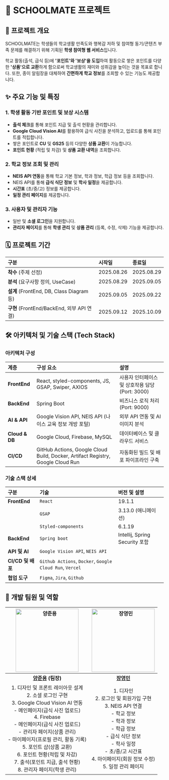 # 🏫 SCHOOLMATE 프로젝트

## 🚀 프로젝트 개요

SCHOOLMATE는 학생들의 학교생활 만족도와 행복감 저하 및 참여형 동기/콘텐츠 부족 문제를 해결하기 위해 기획된 **학생 참여형 웹 서비스**입니다.

학교 활동(출석, 급식 등)에 **'포인트'와 '보상'을 도입**하여 활동으로 쌓은 포인트를 다양한 **'상품'으로 교환**하게 함으로써 학교생활의 재미와 성취감을 높이는 것을 목표로 합니다. 또한, 종이 알림장을 대체하여 **간편하게 학교 정보**를 조회할 수 있는 기능도 제공합니다.

## ✨ 주요 기능 및 특징

### 1. 학생 활동 기반 포인트 및 보상 시스템
* **출석 체크**를 통해 포인트 지급 및 출석 현황을 관리합니다.
* **Google Cloud Vision AI**를 활용하여 급식 사진을 분석하고, 업로드를 통해 포인트를 적립합니다.
* 쌓은 포인트로 **CU** 및 **GS25** 등의 다양한 **상품 교환**이 가능합니다.
* **포인트 현황** (적립 및 차감) 및 **상품 교환 내역**을 조회합니다.

### 2. 학교 정보 조회 및 관리
* **NEIS API 연동**을 통해 학교 기본 정보, 학과 정보, 학급 정보 등을 조회합니다.
* NEIS API를 통해 **급식 식단 정보** 및 **학사 일정**을 제공합니다.
* **시간표** (초/중/고) 정보를 제공합니다.
* **일정 관리 페이지**를 제공합니다.

### 3. 사용자 및 관리자 기능
* 일반 및 **소셜 로그인**을 지원합니다.
* **관리자 페이지**를 통해 **학생 관리** 및 **상품 관리** (등록, 수정, 삭제) 기능을 제공합니다.

## 🗓️ 프로젝트 기간

| 구분 | 시작일 | 종료일 |
| :--- | :--- | :--- |
| **착수** (주제 선정) | 2025.08.26 | 2025.08.29 |
| **분석** (요구사항 정의, UseCase) | 2025.08.29 | 2025.09.05 |
| **설계** (FrontEnd, DB, Class Diagram 등) | 2025.09.05 | 2025.09.22 |
| **구현** (FrontEnd/BackEnd, 외부 API 연결) | 2025.09.12 | 2025.10.09 |

## 🛠️ 아키텍처 및 기술 스택 (Tech Stack)

### 아키텍처 구성

| 계층 | 구성 요소 | 설명 |
| :--- | :--- | :--- |
| **FrontEnd** | React, styled-components, JS, GSAP, Swiper, AXIOS | 사용자 인터페이스 및 상호작용 담당 (Port: 3000) |
| **BackEnd** | Spring Boot | 비즈니스 로직 처리 (Port: 9000) |
| **AI & API** | Google Vision API, NEIS API (나이스 교육 정보 개방 포털) | 외부 API 연동 및 AI 이미지 분석 |
| **Cloud & DB** | Google Cloud, Firebase, MySQL | 데이터베이스 및 클라우드 서비스 |
| **CI/CD** | GitHub Actions, Google Cloud Build, Docker, Artifact Registry, Google Cloud Run | 자동화된 빌드 및 배포 파이프라인 구축 |

### 기술 스택 상세

| 구분 | 기술 | 버전 및 설명 |
| :--- | :--- | :--- |
| **FrontEnd** | `React` | 19.1.1 |
| | `GSAP` | 3.13.0 (애니메이션) |
| | `Styled-components` | 6.1.19 |
| **BackEnd** | `Spring boot` | Intellij, Spring Security 포함 |
| **API 및 AI** | `Google Vision API`, `NEIS API` | |
| **CI/CD 및 배포** | `Github Actions`, `Docker`, `Google Cloud Run`, `Vercel` | |
| **협업 도구** | `Figma`, `Jira`, `Github` | |

## 📌 개발 팀원 및 역할

| <a href="https://github.com/azure0929"><img src="https://avatars.githubusercontent.com/u/128226527?v=4" width=200px alt="양준용" /></a> | <a href="https://github.com/users/132882313"><img src="https://avatars.githubusercontent.com/u/132882313?v=4" width=200px alt="장영민" /></a> |
| :------------------------------------------------------------------------------------------------------------------------------------: | :------------------------------------------------------------------------------------------------------------------------------------: |
| **[양준용](https://github.com/azure0929) (팀장)** | **[장영민](https://github.com/users/132882313)** |
| 1. 디자인 및 프론트 레이아웃 설계 <br /> 2. 소셜 로그인 구현 <br /> 3. Google Cloud Vision AI 연동 <br /> - 메인페이지(급식 사진 업로드) <br /> 4. Firebase <br /> - 메인페이지(급식  사진 업로드) <br /> - 관리자 페이지(상품 관리) <br /> - 마이페이지(프로필  관리,  활동 기록) <br /> 5. 포인트 샵(상품 교환) <br /> 6. 포인트 현황(적립 및 차감) <br /> 7. 출석(포인트 지급, 출석 현황) <br /> 8. 관리자 페이지(학생 관리) <br /> | 1. 디자인 <br /> 2. 로그인 및 회원가입 구현 <br /> 3. NEIS API 연결 <br /> - 학교 정보 <br /> - 학과 정보 <br /> - 학급 정보 <br /> - 급식 식단 정보 <br /> - 학사 일정 <br /> - 초/중/고  시간표 <br /> 4. 마이페이지(회원 정보 수정) <br /> 5. 일정 관리 페이지